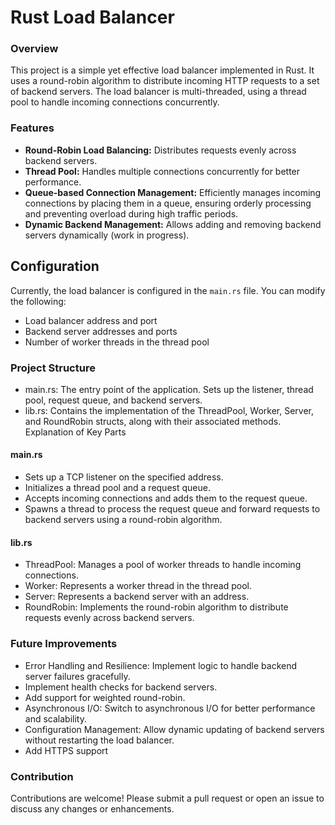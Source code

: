 # Rust Load Balancer

### Overview

This project is a simple yet effective load balancer implemented in Rust. It uses a round-robin algorithm to distribute incoming HTTP requests to a set of backend servers. The load balancer is multi-threaded, using a thread pool to handle incoming connections concurrently.

### Features

- **Round-Robin Load Balancing:** Distributes requests evenly across backend servers.
- **Thread Pool:** Handles multiple connections concurrently for better performance.
- **Queue-based Connection Management:** Efficiently manages incoming connections by placing them in a queue, ensuring orderly processing and preventing overload during high traffic periods.
- **Dynamic Backend Management:** Allows adding and removing backend servers dynamically (work in progress).

## Configuration

Currently, the load balancer is configured in the `main.rs` file. You can modify the following:

- Load balancer address and port
- Backend server addresses and ports
- Number of worker threads in the thread pool

### Project Structure

- main.rs: The entry point of the application. Sets up the listener, thread pool, request queue, and backend servers.
- lib.rs: Contains the implementation of the ThreadPool, Worker, Server, and RoundRobin structs, along with their associated methods.
Explanation of Key Parts

#### main.rs
- Sets up a TCP listener on the specified address.
- Initializes a thread pool and a request queue.
- Accepts incoming connections and adds them to the request queue.
- Spawns a thread to process the request queue and forward requests to backend servers using a round-robin algorithm.

#### lib.rs
- ThreadPool: Manages a pool of worker threads to handle incoming connections.
- Worker: Represents a worker thread in the thread pool.
- Server: Represents a backend server with an address.
- RoundRobin: Implements the round-robin algorithm to distribute requests evenly across backend servers.

### Future Improvements

- Error Handling and Resilience: Implement logic to handle backend server failures gracefully.
- Implement health checks for backend servers.
- Add support for weighted round-robin.
- Asynchronous I/O: Switch to asynchronous I/O for better performance and scalability.
- Configuration Management: Allow dynamic updating of backend servers without restarting the load balancer.
- Add HTTPS support


### Contribution

Contributions are welcome! Please submit a pull request or open an issue to discuss any changes or enhancements.
